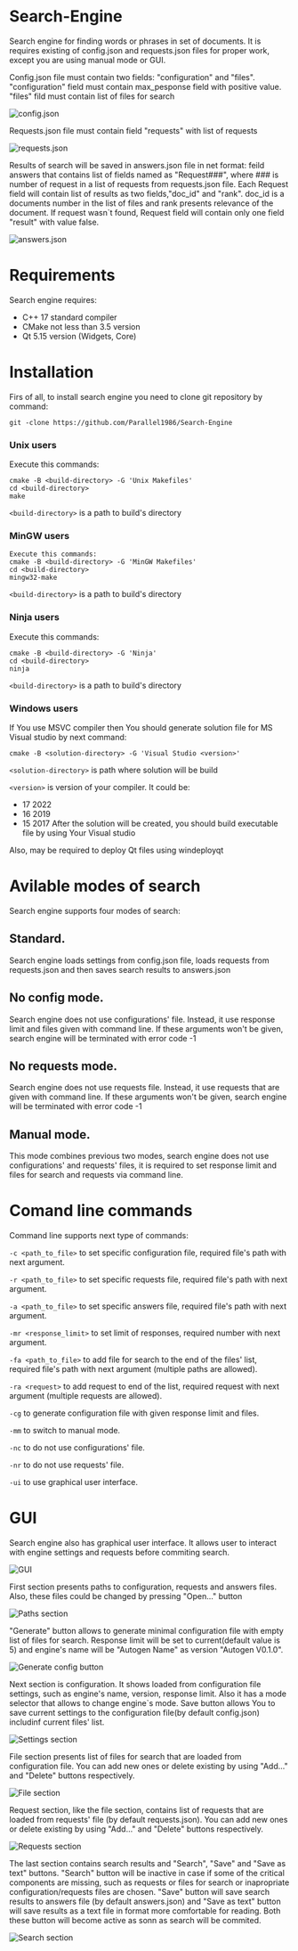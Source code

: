 # Search-Engine
Search engine for finding words or phrases in set of documents. It is requires existing of config.json and requests.json files for proper work, except you are using manual mode or GUI.

Config.json file must contain two fields: "configuration" and "files". "configuration" field must contain max_pesponse field with positive value. "files" fild must contain list of files for search

![config.json](https://github.com/Parallel1986/Search-Engine/blob/main/Readme_files/2023-10-18_15-21-04.png)

Requests.json file must contain field "requests" with list of requests

![requests.json](https://github.com/Parallel1986/Search-Engine/blob/main/Readme_files/2023-10-18_15-21-50.png)

Results of search will be saved in answers.json file in net format: feild answers that contains list of fields named as "Request###", where ### is number of request in a list of requests from requests.json file. Each Request field will contain list of results as two fields,"doc_id" and "rank". doc_id is a documents number in the list of files and rank presents relevance of the document. If request wasn`t found, Request field will contain only one field "result" with value false.

![answers.json](https://github.com/Parallel1986/Search-Engine/blob/main/Readme_files/2023-10-18_15-28-46.png)

# Requirements
Search engine requires:
- C++ 17 standard compiler
- CMake not less than 3.5 version
- Qt 5.15 version (Widgets, Core)

# Installation
Firs of all, to install search engine you need to clone git repository by command:
```
git -clone https://github.com/Parallel1986/Search-Engine
```
### Unix users
Execute this commands:
```
cmake -B <build-directory> -G 'Unix Makefiles'
cd <build-directory>
make
```
```<build-directory>``` is a path to build's directory
### MinGW users
```
Execute this commands:
cmake -B <build-directory> -G 'MinGW Makefiles'
cd <build-directory>
mingw32-make
```
```<build-directory>``` is a path to build's directory
### Ninja users
Execute this commands:
```
cmake -B <build-directory> -G 'Ninja'
cd <build-directory>
ninja
```
```<build-directory>``` is a path to build's directory
### Windows users
If You use MSVC compiler then You should generate solution file for MS Visual studio by next command:
```
cmake -B <solution-directory> -G 'Visual Studio <version>'
```
```<solution-directory>``` is path where solution will be build

```<version>``` is version of your compiler. It could be:
- 17 2022
- 16 2019
- 15 2017
After the solution will be created, you should build executable file by using Your Visual studio

Also, may be required to deploy Qt files using windeployqt

# Avilable modes of search
Search engine supports four modes of search:
## Standard.
Search engine loads settings from config.json file, loads requests from requests.json and then saves search results to answers.json
## No config mode.
Search engine does not use configurations' file. Instead, it use response limit and files given with command line. If these arguments won't be given, search engine will be terminated with error code -1
## No requests mode.
Search engine does not use requests file. Instead, it use requests that are given with command line. If these arguments won't be given, search engine will be terminated with error code -1
## Manual mode.
This mode combines previous two modes, search engine does not use configurations' and requests' files, it is required to set response limit and files for search and requests via command line.
# Comand line commands
Command line supports next type of commands:

```-c <path_to_file>``` to set specific configuration file, required file's path with next argument.

```-r <path_to_file>``` to set specific requests file, required file's path with next argument.

```-a <path_to_file>``` to set specific answers file, required file's path with next argument.

```-mr <response_limit>``` to set limit of responses, required number with next argument.

```-fa <path_to_file>``` to add file for search to the end of the files' list, required file's path with next argument (multiple paths are allowed).

```-ra <request>``` to add request to end of the list, required request with next argument (multiple requests are allowed).

```-cg``` to generate configuration file with given response limit and files.

```-mm``` to switch to manual mode.

```-nc``` to do not use configurations' file.

```-nr``` to do not use requests' file.

```-ui``` to use graphical user interface.

# GUI
Search engine also has graphical user interface. It allows user to interact with engine settings and requests before commiting search.

![GUI](https://github.com/Parallel1986/Search-Engine/blob/main/Readme_files/2023-10-17_16-38-33.png)

First section presents paths to configuration, requests and answers files. Also, these files could be changed by pressing "Open..." button

![Paths section](https://github.com/Parallel1986/Search-Engine/blob/main/Readme_files/2023-10-17_16-38-31.png)

"Generate" button allows to generate minimal configuration file with empty list of files for search. Response limit will be set to current(default value is 5) and engine's name will be "Autogen Name" as version "Autogen V0.1.0".

![Generate config button](https://github.com/Parallel1986/Search-Engine/blob/main/Readme_files/2023-10-17_16-38-30.png)

Next section is configuration. It shows loaded from configuration file settings, such as engine's name, version, response limit. Also it has a mode selector that allows to change engine`s mode. Save button allows You to save current settings to the configuration file(by default config.json) includinf current files' list.

![Settings section](https://github.com/Parallel1986/Search-Engine/blob/main/Readme_files/2023-10-17_16-38-32.png)

File section presents list of files for search that are loaded from configuration file. You can add new ones or delete existing by using "Add..." and "Delete" buttons respectively.

![File section](https://github.com/Parallel1986/Search-Engine/blob/main/Readme_files/2023-10-17_16-38-34.png)

Request section, like the file section, contains list of requests that are loaded from requests' file (by default requests.json). You can add new ones or delete existing by using "Add..." and "Delete" buttons respectively.

![Requests section](https://github.com/Parallel1986/Search-Engine/blob/main/Readme_files/2023-10-17_16-38-35.png)

The last section contains search results and "Search", "Save" and "Save as text" buttons. "Search" button will be inactive in case if some of the critical components are missing, such as requests or files for search or inapropriate configuration/requests files are chosen. "Save" button will save search results to answers file (by default answers.json) and "Save as text" button will save results as a text file in format more comfortable for reading. Both these button will become active as sonn as search will be commited.

![Search section](https://github.com/Parallel1986/Search-Engine/blob/main/Readme_files/2023-10-17_16-38-36.png)
